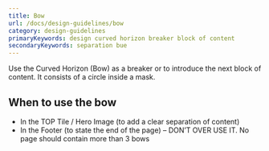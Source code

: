 ```yaml
---
title: Bow
url: /docs/design-guidelines/bow
category: design-guidelines
primaryKeywords: design curved horizon breaker block of content
secondaryKeywords: separation bue
---
```


Use the Curved Horizon (Bow) as a breaker or to introduce the next block of content. It consists of a circle inside a mask.

## When to use the bow
- In the TOP Tile / Hero Image (to add a clear separation of content)
- In the Footer (to state the end of the page)
– DON’T OVER USE IT. No page should contain more than 3 bows
